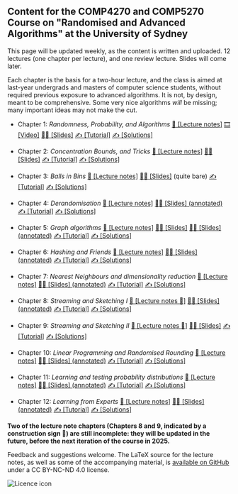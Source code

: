 ## Content for the COMP4270 and COMP5270 Course on "Randomised and Advanced Algorithms" at the University of Sydney ##
This page will be updated weekly, as the content is written and uploaded. 12 lectures (one chapter per lecture), and one review lecture. Slides will come later.

Each chapter is the basis for a two-hour lecture, and the class is aimed at last-year undergrads and masters of computer science students, without required previous exposure to advanced algorithms. It is not, by design, meant to be comprehensive. Some very nice algorithms _will_ be missing; many important ideas may not make the cut.

- Chapter 1: _Randomness, Probability, and Algorithms_
 [📝 [Lecture notes]](https://ccanonne.github.io/files/compx270-chap1.pdf)
 [🎞️ [Video]](https://youtu.be/XER26HHsu8M)
 [🧑‍🏫 [Slides]](https://ccanonne.github.io/files/compx270-slides1.pdf)
 [✍️ [Tutorial]](https://ccanonne.github.io/files/compx270-tutorial1.pdf)
 [✍️ [Solutions]](https://ccanonne.github.io/files/compx270-tutorial1-solutions.pdf)

- Chapter 2: _Concentration Bounds, and Tricks_
 [📝 [Lecture notes]](https://ccanonne.github.io/files/compx270-chap2.pdf)
 [🧑‍🏫 [Slides]](https://ccanonne.github.io/files/compx270-slides2.pdf)
 [✍️ [Tutorial]](https://ccanonne.github.io/files/compx270-tutorial2.pdf)
 [✍️ [Solutions]](https://ccanonne.github.io/files/compx270-tutorial2-solutions.pdf)

- Chapter 3: _Balls in Bins_
 [📝 [Lecture notes]](https://ccanonne.github.io/files/compx270-chap3.pdf)
 [🧑‍🏫 [Slides]](https://ccanonne.github.io/files/compx270-slides3.pdf) (quite bare)
 [✍️ [Tutorial]](https://ccanonne.github.io/files/compx270-tutorial3.pdf)
 [✍️ [Solutions]](https://ccanonne.github.io/files/compx270-tutorial3-solutions.pdf)

- Chapter 4: _Derandomisation_
 [📝 [Lecture notes]](https://ccanonne.github.io/files/compx270-chap4.pdf)
 [🧑‍🏫 [Slides] (annotated)](https://ccanonne.github.io/files/compx270-slides4.pdf)
 [✍️ [Tutorial]](https://ccanonne.github.io/files/compx270-tutorial4.pdf)
 [✍️ [Solutions]](https://ccanonne.github.io/files/compx270-tutorial4-solutions.pdf)

- Chapter 5: _Graph algorithms_
 [📝 [Lecture notes]](https://ccanonne.github.io/files/compx270-chap5.pdf)
 [🧑‍🏫 [Slides]](https://ccanonne.github.io/files/compx270-slides5.pdf)
 [🧑‍🏫 [Slides] (annotated)](https://ccanonne.github.io/files/compx270-slides5-annotated.pdf)
 [✍️ [Tutorial]](https://ccanonne.github.io/files/compx270-tutorial5.pdf)
 [✍️ [Solutions]](https://ccanonne.github.io/files/compx270-tutorial5-solutions.pdf)

- Chapter 6: _Hashing and Friends_
 [📝 [Lecture notes]](https://ccanonne.github.io/files/compx270-chap6.pdf)
 [🧑‍🏫 [Slides] (annotated)](https://ccanonne.github.io/files/compx270-slides6-annotated.pdf)
 [✍️ [Tutorial]](https://ccanonne.github.io/files/compx270-tutorial6.pdf)
 [✍️ [Solutions]](https://ccanonne.github.io/files/compx270-tutorial6-solutions.pdf)

- Chapter 7: _Nearest Neighbours and dimensionality reduction_
 [📝 [Lecture notes]](https://ccanonne.github.io/files/compx270-chap7.pdf)
 [🧑‍🏫 [Slides] (annotated)](https://ccanonne.github.io/files/compx270-slides7-annotated.pdf)
 [✍️ [Tutorial]](https://ccanonne.github.io/files/compx270-tutorial7.pdf)
 [✍️ [Solutions]](https://ccanonne.github.io/files/compx270-tutorial7-solutions.pdf)

- Chapter 8: _Streaming and Sketching I_
 [📝 [Lecture notes 🚧]](https://ccanonne.github.io/files/compx270-chap8.pdf)
 [🧑‍🏫 [Slides] (annotated)](https://ccanonne.github.io/files/compx270-slides8-annotated.pdf)
 [✍️ [Tutorial]](https://ccanonne.github.io/files/compx270-tutorial8.pdf)
 [✍️ [Solutions]](https://ccanonne.github.io/files/compx270-tutorial8-solutions.pdf)

- Chapter 9: _Streaming and Sketching II_
 [📝 [Lecture notes 🚧]](https://ccanonne.github.io/files/compx270-chap9.pdf)
 [🧑‍🏫 [Slides]](https://ccanonne.github.io/files/compx270-slides9-annotated.pdf)
 [✍️ [Tutorial]](https://ccanonne.github.io/files/compx270-tutorial9.pdf)
 [✍️ [Solutions]](https://ccanonne.github.io/files/compx270-tutorial9-solutions.pdf)

- Chapter 10: _Linear Programming and Randomised Rounding_
 [📝 [Lecture notes]](https://ccanonne.github.io/files/compx270-chap10.pdf)
 [🧑‍🏫 [Slides] (annotated)](https://ccanonne.github.io/files/compx270-slides10-annotated.pdf)
 [✍️ [Tutorial]](https://ccanonne.github.io/files/compx270-tutorial10.pdf)
 [✍️ [Solutions]](https://ccanonne.github.io/files/compx270-tutorial10-solutions.pdf)

- Chapter 11: _Learning and testing probability distributions_
 [📝 [Lecture notes]](https://ccanonne.github.io/files/compx270-chap11.pdf)
 [🧑‍🏫 [Slides] (annotated)](https://ccanonne.github.io/files/compx270-slides11-annotated.pdf)
 [✍️ [Tutorial]](https://ccanonne.github.io/files/compx270-tutorial11.pdf)
 [✍️ [Solutions]](https://ccanonne.github.io/files/compx270-tutorial11-solutions.pdf)

- Chapter 12: _Learning from Experts_
 [📝 [Lecture notes]](https://ccanonne.github.io/files/compx270-chap12.pdf)
 [🧑‍🏫 [Slides] (annotated)](https://ccanonne.github.io/files/compx270-slides12-annotated.pdf)
 [✍️ [Tutorial]](https://ccanonne.github.io/files/compx270-tutorial12.pdf)
 [✍️ [Solutions]](https://ccanonne.github.io/files/compx270-tutorial12-solutions.pdf)

**Two of the lecture note chapters (Chapters 8 and 9, indicated by a construction sign 🚧) are still incomplete: they will be updated in the future, before the next iteration of the course in 2025.**

Feedback and suggestions welcome. The LaTeX source for the lecture notes, as well as some of the accompanying material, is [available on GitHub](https://github.com/ccanonne/compx270/) under a CC BY-NC-ND 4.0 license. 

![Licence icon](https://licensebuttons.net/l/by-nc-nd/4.0/88x31.png)
